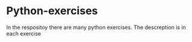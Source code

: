 # Python-exercises
In the respositoy there are many python exercises. The descreption is in each exercise  
